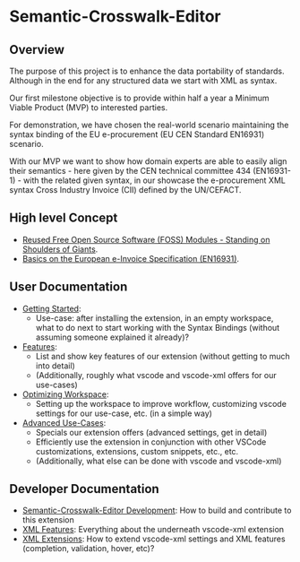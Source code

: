 # Semantic-Crosswalk-Editor

## Overview

The purpose of this project is to enhance the data portability of standards.
Although in the end for any structured data we start with XML as syntax.

Our first milestone objective is to provide within half a year a Minimum Viable Product (MVP) to interested parties.

For demonstration, we have chosen the real-world scenario maintaining the syntax binding of the EU e-procurement (EU CEN Standard EN16931) scenario.

With our MVP we want to show how domain experts are able to easily align their semantics - here given by the CEN technical committee 434 (EN16931-1) - with the related given syntax, in our showcase the e-procurement XML syntax Cross Industry Invoice (CII) defined by the UN/CEFACT.

## High level Concept

* [Reused Free Open Source Software (FOSS) Modules - Standing on Shoulders of Giants](docs/Foss.md).
* [Basics on the European e-Invoice Specification (EN16931)](EN16931.md).

## User Documentation

* [Getting Started](docs/GettingStarted.md):
  * Use-case: after installing the extension, in an empty workspace, what to do next to start working with the Syntax Bindings (without assuming someone explained it already)?
* [Features](docs/Features.md):
  * List and show key features of our extension (without getting to much into detail)
  * (Additionally, roughly what vscode and vscode-xml offers for our use-cases)
* [Optimizing Workspace](docs/OptimizingWorkspace.md):
  * Setting up the workspace to improve workflow, customizing vscode settings for our use-case, etc. (in a simple way)
* [Advanced Use-Cases](docs/AdvancedUseCases.md):
  * Specials our extension offers (advanced settings, get in detail)
  * Efficiently use the extension in conjunction with other VSCode customizations, extensions, custom snippets, etc., etc.
  * (Additionally, what else can be done with vscode and vscode-xml)

## Developer Documentation

* [Semantic-Crosswalk-Editor Development](docs/Development.md): How to build and contribute to this extension
* [XML Features](docs/https://github.com/DAPSI-IDISS/vscode-xml/tree/IDISS/docs):
  Everything about the underneath vscode-xml extension
* [XML Extensions](docs/https://github.com/DAPSI-IDISS/vscode-xml/tree/IDISS/docs/Extensions.md#extensions):
  How to extend vscode-xml settings and XML features (completion, validation, hover, etc)?
